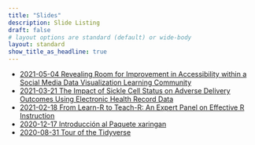 ```yaml
---
title: "Slides"
description: Slide Listing
draft: false
# layout options are standard (default) or wide-body
layout: standard
show_title_as_headline: true
---
```


<ul>
<li>
<a href="https://github.com/spcanelon/csvConf2021/blob/main/README.md#html-slide-deck">2021-05-04 Revealing Room for Improvement in Accessibility within a Social Media Data Visualization Learning Community</a>
</li>
<li>
<a href="2021-amia-informatics-summit/index.html">2021-03-21 The Impact of Sickle Cell Status on Adverse Delivery Outcomes Using Electronic Health Record Data</a>
</li>
<li>
<a href="http://tiny.cc/rladies-phl-teaching-spc">2021-02-18 From Learn-R to Teach-R: An Expert Panel on Effective R Instruction</a>
</li>
<li>
<a href="introduccion-xaringan/index.html">2020-12-17 Introducción al Paquete xaringan</a>
</li>
<li>
<a href="tour-of-the-tidyverse/index.html">2020-08-31 Tour of the Tidyverse</a>
</li>
</ul>
